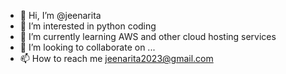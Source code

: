 - 👋 Hi, I’m @jeenarita
- 👀 I’m interested in python coding
- 🌱 I’m currently learning AWS and other cloud hosting services 
- 💞️ I’m looking to collaborate on ...
- 📫 How to reach me jeenarita2023@gmail.com

<!---
jeenarita/jeenarita is a ✨ special ✨ repository because its `README.md` (this file) appears on your GitHub profile.
You can click the Preview link to take a look at your changes.
--->
